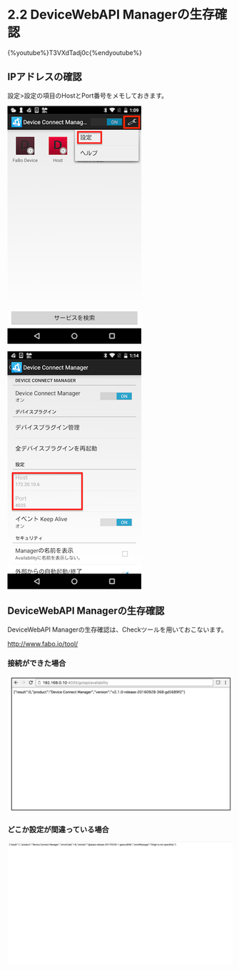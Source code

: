 # 2.2 DeviceWebAPI Managerの生存確認

{%youtube%}T3VXdTadj0c{%endyoutube%}

## IPアドレスの確認

設定>設定の項目のHostとPort番号をメモしておきます。

![](./img/setting001.png)

![](./img/setting005.png)

## DeviceWebAPI Managerの生存確認

DeviceWebAPI Managerの生存確認は、Checkツールを用いておこないます。

http://www.fabo.io/tool/

### 接続ができた場合
![](./img/available001.png)

### どこか設定が間違っている場合
![](./img/available002.png)
